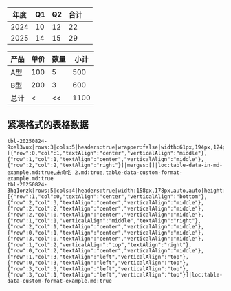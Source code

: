 <!-- table-id: tbl-20250824-9xel3vux --> 

| 年度   | Q1  | Q2  | 合计  |     |
| ---- | --- | --- | --- | --- |
| 2024 | 10  | 12  | 22  |     |
| 2025 | 14  | 15  | 29  |     |

<!-- table-id: tbl-20250824-3hq1orzk --> 

| 产品  | 单价  | 数量  | 小计   | 
| --- | --- | --- | ---- | 
| A型  | 100 | 5   | 500  | 
| B型  | 200 | 3   | 600  | 
| 总计  |  <   |   <<  | 1100 | 

## 紧凑格式的表格数据


```table-data
tbl-20250824-9xel3vux|rows:3|cols:5|headers:true|wrapper:false|width:61px,194px,124px,27px,auto|height:55px,55px,auto|align:left,left,left,left|cellStyles:[{"row":0,"col":1,"textAlign":"center","verticalAlign":"middle"},{"row":1,"col":1,"textAlign":"center","verticalAlign":"middle"},{"row":2,"col":2,"textAlign":"right"}]|merges:[]|loc:table-data-in-md-example.md:true,未命名 2.md:true,table-data-custom-format-example.md:true
tbl-20250824-3hq1orzk|rows:5|cols:4|headers:true|width:158px,178px,auto,auto|height:103px,34px,20px,55px,auto|align:left,left,left,left|cellStyles:[{"row":1,"col":0,"textAlign":"center","verticalAlign":"bottom"},{"row":2,"col":3,"textAlign":"center","verticalAlign":"middle"},{"row":2,"col":2,"textAlign":"center","verticalAlign":"middle"},{"row":2,"col":0,"textAlign":"center","verticalAlign":"middle"},{"row":1,"col":1,"verticalAlign":"middle","textAlign":"right"},{"row":2,"col":1,"textAlign":"center","verticalAlign":"middle"},{"row":0,"col":1,"textAlign":"center","verticalAlign":"middle"},{"row":3,"col":0,"textAlign":"center","verticalAlign":"middle"},{"row":1,"col":2,"verticalAlign":"top","textAlign":"right"},{"row":0,"col":2,"textAlign":"center","verticalAlign":"middle"},{"row":1,"col":3,"textAlign":"left","verticalAlign":"top"},{"row":0,"col":3,"textAlign":"left","verticalAlign":"top"},{"row":3,"col":3,"textAlign":"left","verticalAlign":"top"},{"row":3,"col":1,"textAlign":"left","verticalAlign":"top"}]|loc:table-data-custom-format-example.md:true
```